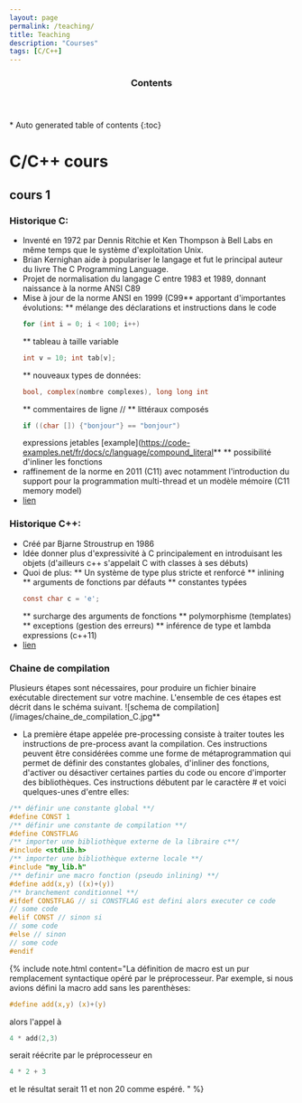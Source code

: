 ```yaml
---
layout: page
permalink: /teaching/
title: Teaching 
description: "Courses"
tags: [C/C++]
---
```


<section id="table-of-contents" class="toc">
  <header>
    <h3 >Contents</h3>
  </header>
<div id="drawer" markdown="1">
*  Auto generated table of contents
{:toc}
</div>
</section><!-- /#table-of-contents -->

# C/C++ cours

## cours 1

### Historique C:

* Inventé en 1972 par Dennis Ritchie et Ken Thompson à Bell Labs en même temps que le 
système d'exploitation Unix. 
* Brian Kernighan aide à populariser le langage et fut le principal auteur du livre 
The C Programming Language.
* Projet de normalisation du langage C entre 1983 et 1989, donnant naissance à la norme ANSI C89
* Mise à jour de la norme ANSI en 1999 (C99** apportant d'importantes évolutions:
    ** mélange des déclarations et instructions dans le code
    ```c 
    for (int i = 0; i < 100; i++)
    ```
    ** tableau à taille variable
    ```c 
    int v = 10; int tab[v];
    ```
    ** nouveaux types de données: 
    ```c 
    bool, complex(nombre complexes), long long int 
    ```
    ** commentaires de ligne //
    ** littéraux composés 
    ```c 
    if ((char []) {"bonjour"} == "bonjour") 
    ```
    expressions jetables [example](https://code-examples.net/fr/docs/c/language/compound_literal**
    ** possibilité d'inliner les fonctions 
* raffinement de la norme en 2011 (C11) avec notamment l'introduction du support pour la 
programmation multi-thread et un modèle mémoire (C11 memory model)
* [lien](https://fr.wikipedia.org/wiki/C_(langage))
### Historique C++:

* Créé par Bjarne Stroustrup en 1986 
* Idée donner plus d'expressivité à C principalement en introduisant les objets (d'ailleurs c++ s'appelait C with classes à ses débuts)
* Quoi de plus: 
    ** Un système de type plus stricte et renforcé
    ** inlining
    ** arguments de fonctions par défauts 
    ** constantes typées
    ```c
    const char c = 'e'; 
    ```
    ** surcharge des arguments de fonctions
    ** polymorphisme (templates)
    ** exceptions (gestion des erreurs)
    ** inférence de type et lambda expressions (c++11)
* [lien](https://fr.wikipedia.org/wiki/C%2B%2B)


### Chaine de compilation

Plusieurs étapes sont nécessaires, pour produire un fichier binaire exécutable directement 
sur votre machine. L'ensemble de ces étapes est décrit dans le schéma suivant.
![schema de compilation](/images/chaine_de_compilation_C.jpg**

* La première étape appelée pre-processing consiste à traiter toutes les instructions de pre-process 
avant la compilation. Ces instructions peuvent être considérées comme une forme de métaprogrammation 
qui permet de définir des constantes globales, d'inliner des fonctions, d'activer ou désactiver 
certaines parties du code ou encore d'importer des bibliothèques. Ces instructions débutent par le 
caractère # et voici quelques-unes d'entre elles:
```c
/** définir une constante global **/
#define CONST 1
/** définir une constante de compilation **/
#define CONSTFLAG
/** importer une bibliothèque externe de la libraire c**/
#include <stdlib.h>
/** importer une bibliothèque externe locale **/
#include "my_lib.h"
/** definir une macro fonction (pseudo inlining) **/
#define add(x,y) ((x)+(y))
/** branchement conditionnel **/
#ifdef CONSTFLAG // si CONSTFLAG est defini alors executer ce code
// some code
#elif CONST // sinon si
// some code
#else // sinon 
// some code
#endif
```
{% include note.html content="La définition de macro est un pur remplacement syntactique opéré par le préprocesseur. Par exemple, si nous avions défini la macro add sans les parenthèses:
```c
#define add(x,y) (x)+(y)
```
alors l'appel à 
```c
4 * add(2,3)
```
serait réécrite par le préprocesseur en
```c
4 * 2 + 3
```
et le résultat serait 11 et non 20 comme espéré.
" %}
